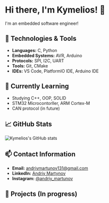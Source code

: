 # Hi there, I'm Kymelios! 👋

I'm an embedded software engineer!

## 🔧 Technologies & Tools

- **Languages:** C, Python
- **Embedded Systems:** AVR, Arduino
- **Protocols:** SPI, I2C, UART
- **Tools:** Git, CMake
- **IDEs:** VS Code, PlatformIO IDE, Arduino IDE

## 🌱 Currently Learning
- Studying C++, OOP, SOLID
- STM32 Microcontorller, ARM Cortex-M
- CAN protocol (in future)

## 📈 GitHub Stats

![Kymelios's GitHub stats](https://github-readme-stats.vercel.app/api?username=Kymelios&show_icons=true&theme=radical)

## 📫 Contact Information

- **Email:** [andriymartunov131@gmail.com](mailto:andriymartunov131@gmail.com)
- **LinkedIn:** [Andriy Martynov](www.linkedin.com/in/andriymartunov)
- **Instagram:** [@andriy_martunov](https://www.instagram.com/andriy_martunov/?igsh=ZGIzeDByaGQ0MWZm)

## 🔗 Projects (In progress)
